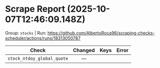 # Scrape Report (2025-10-07T12:46:09.148Z)

Group: `stocks`  |  Run: https://github.com/AlbertoRoca96/scraping-checks-scheduler/actions/runs/18313050787

| Check | Changed | Keys | Error |
|---|:---:|:--|:--|
| `stock_ntdoy_global_quote` | — |  |  |
